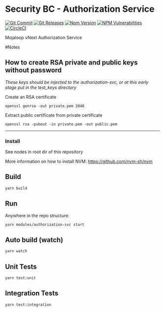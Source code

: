 # Security BC - Authorization Service

[![Git Commit](https://img.shields.io/github/last-commit/mojaloop/security-bc.svg?style=flat)](https://github.com/mojaloop/security-bc/commits/master)
[![Git Releases](https://img.shields.io/github/release/mojaloop/security-bc.svg?style=flat)](https://github.com/mojaloop/security-bc/releases)
[![Npm Version](https://img.shields.io/npm/v/@mojaloop-poc/security-bc.svg?style=flat)](https://www.npmjs.com/package/@mojaloop-poc/security-bc)
[![NPM Vulnerabilities](https://img.shields.io/snyk/vulnerabilities/npm/@mojaloop/security-bc.svg?style=flat)](https://www.npmjs.com/package/@mojaloop-poc/security-bc)
[![CircleCI](https://circleci.com/gh/mojaloop/security-bc.svg?style=svg)](https://circleci.com/gh/mojaloop/security-bc)

Mojaloop vNext Authorization Service

#Notes

## How to create RSA private and public keys without password

*These keys should be injected to the authorization-svc, or at this early stage put in the test_keys directory*

Create an RSA certificate 

`openssl genrsa -out private.pem 2048`

Extract public certificate from private certificate

`openssl rsa -pubout -in private.pem -out public.pem`

---

### Install
See nodes in root dir of this repository

More information on how to install NVM: https://github.com/nvm-sh/nvm

## Build

```bash
yarn build
```

## Run

Anywhere in the repo structure:
```bash
yarn modules/authorization-svc start
```

## Auto build (watch)

```bash
yarn watch
```

## Unit Tests

```bash
yarn test:unit
```

## Integration Tests

```bash
yarn test:integration
```
